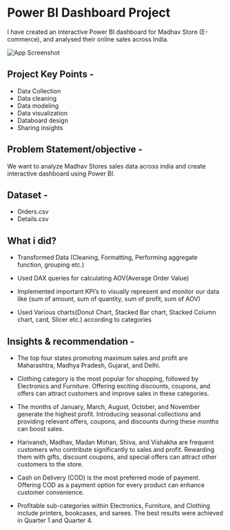 
# Power BI Dashboard Project

I have created an interactive Power BI dashboard for Madhav Store (E-commerce), and analysed their online sales across India.


![App Screenshot](https://user-images.githubusercontent.com/97950473/239038511-8f9d2583-3022-41dd-bd26-3c2d8197b1c3.png)

## Project Key Points -

- Data Collection
- Data cleaning
- Data modeling
- Data visualization
- Databoard design
- Sharing insights



## Problem Statement/objective -

We want to analyze Madhav Stores sales data across india and create interactive dashboard using Power BI.




## Dataset -

- Orders.csv
- Details.csv





## What i did?

- Transformed Data (Cleaning, Formatting, Performing aggregate function, grouping etc.)

- Used DAX queries for calculating AOV(Average Order Value)

- Implemented important KPI’s to visually represent and monitor our data like (sum of amount, sum of quantity, sum of profit, sum of AOV)

- Used Various charts(Donut Chart, Stacked Bar chart, Stacked Column chart, card, Slicer etc.) according to categories 

## Insights & recommendation -

- The top four states promoting maximum sales and profit are Maharashtra, Madhya Pradesh, Gujarat, and Delhi. 

- Clothing category is the most popular for shopping, followed by Electronics and Furniture. Offering exciting discounts, coupons, and offers can attract customers and improve sales in these categories. 

- The months of January, March, August, October, and November generate the highest profit. Introducing seasonal collections and providing relevant offers, coupons, and discounts during these months can boost sales. 

- Harivansh, Madhav, Madan Mohan, Shiva, and Vishakha are frequent customers who contribute significantly to sales and profit. Rewarding them with gifts, discount coupons, and special offers can attract other customers to the store. 

- Cash on Delivery (COD) is the most preferred mode of payment. Offering COD as a payment option for every product can enhance customer convenience. 

- Profitable sub-categories within Electronics, Furniture, and Clothing include printers, bookcases, and sarees. The best results were achieved in Quarter 1 and Quarter 4.






